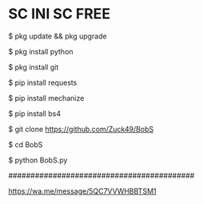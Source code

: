 # SC INI SC FREE



$  pkg update && pkg upgrade

$  pkg install python

$  pkg install git

$  pip install requests

$  pip install mechanize

$  pip install bs4

$ git clone https://github.com/Zuck49/BobS

$ cd BobS

$ python BobS.py






##########################################

https://wa.me/message/5QC7VVWHBBTSM1
